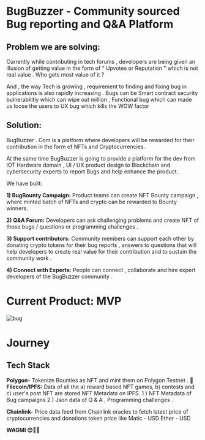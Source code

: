 # BugBuzzer - Community sourced Bug reporting and Q&A Platform

## Problem we are solving:

Currently while contributing in tech forums , developers are being given an illusion
of getting value in the form of “ Upvotes or Reputation " which is not real value . Who
gets most value of it ?

And , the way Tech is growing , requirement to finding and fixing bug in applications
is also rapidly increasing . Bugs can be Smart contract security bulnerabilitiy which
can wipe out million , Functional bug which can made us loose the users to UX bug
which kills the WOW factor


## Solution:

BugBuzzer . Com is a platform where developers will be rewarded for their
contribution in the form of NFTs and Cryptocurrencies.


At the same time BugBuzzer is going to provide a platform for the dev from IOT
Hardware domain , UI / UX product design to Blockchain and cybersecurity experts to
report Bugs and help enhance the product .


We have built:

**1) BugBounty Campaign:** Product teams can create NFT Bounty campaign , where
minted batch of NFTs and crypto can be rewarded to Bounty winners.

**2) Q&A Forum:** Developers can ask challenging problems and create NFT of those
bugs / questions or programming challenges .

**3) Support contributors:** Community members can support each other by donating
crypto tokens for their bug reports , answers to questions that will help developers
to create real value for their contribution and to sustain the community work .

**4) Connect with Experts:** People can connect , collaborate and hire expert developers
of the BugBuzzer community .


# Current Product: MVP

![bug](https://user-images.githubusercontent.com/69969675/160269677-c66b3e01-85f4-442a-bcce-2c369a249cfe.png) 


# Journey


## Tech Stack

**Polygon-** Tokenize Bounties as NFT and mint them on Polygon Testnet .
**💾Filecoin/IPFS:** Data of all the a) reward based NFT games, b) contests and c) user's post NFT are stored NFT Metadata on IPFS.
1 ) NFT Metadata of Bug campaigns 2 ) Json data of Q & A , Programming challenges .


**Chainlink-** Price data feed from Chainlink oracles to fetch latest price of
cryptocurrencies and donations token price like Matic - USD Ether - USD



**WAGMI 😊🚀🚀**

